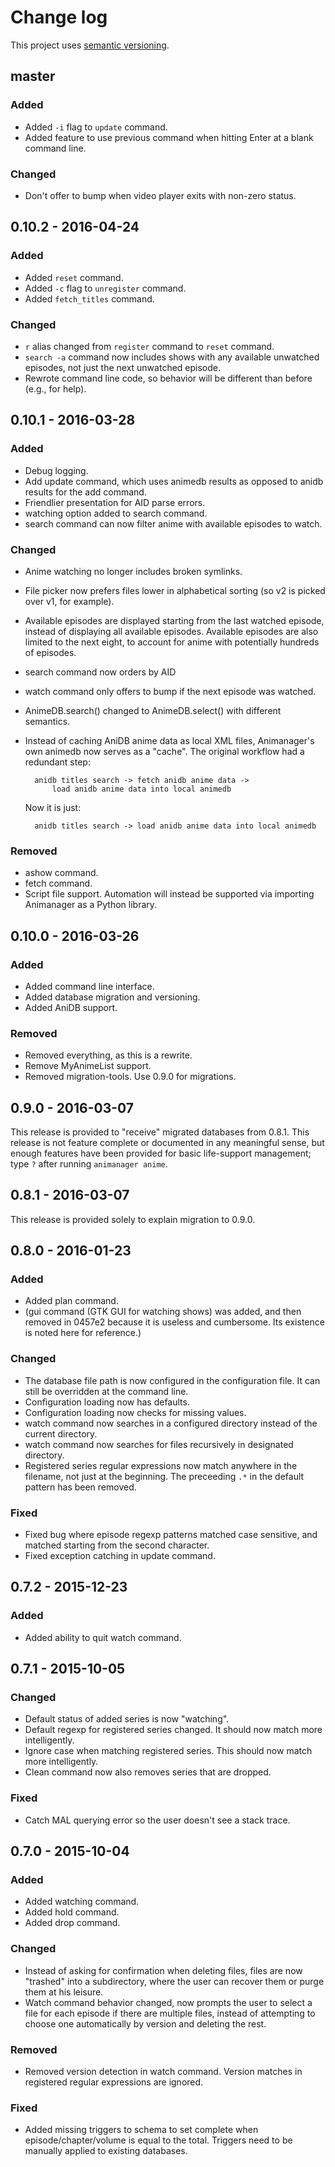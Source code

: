 # Change log

This project uses [semantic versioning](http://semver.org/).

## master

### Added

- Added `-i` flag to `update` command.
- Added feature to use previous command when hitting Enter at a blank command
  line.

### Changed

- Don't offer to bump when video player exits with non-zero status.

## 0.10.2 - 2016-04-24

### Added

- Added `reset` command.
- Added `-c` flag to `unregister` command.
- Added `fetch_titles` command.

### Changed

- `r` alias changed from `register` command to `reset` command.
- `search -a` command now includes shows with any available unwatched episodes,
  not just the next unwatched episode.
- Rewrote command line code, so behavior will be different than before (e.g.,
  for help).

## 0.10.1 - 2016-03-28

### Added

- Debug logging.
- Add update command, which uses animedb results as opposed to anidb results for
  the add command.
- Friendlier presentation for AID parse errors.
- watching option added to search command.
- search command can now filter anime with available episodes to watch.

### Changed

- Anime watching no longer includes broken symlinks.
- File picker now prefers files lower in alphabetical sorting (so v2 is picked
  over v1, for example).
- Available episodes are displayed starting from the last watched episode,
  instead of displaying all available episodes.  Available episodes are also
  limited to the next eight, to account for anime with potentially hundreds of
  episodes.
- search command now orders by AID
- watch command only offers to bump if the next episode was watched.
- AnimeDB.search() changed to AnimeDB.select() with different semantics.
- Instead of caching AniDB anime data as local XML files, Animanager's own
  animedb now serves as a "cache".  The original workflow had a redundant step:

        anidb titles search -> fetch anidb anime data ->
            load anidb anime data into local animedb

    Now it is just:

        anidb titles search -> load anidb anime data into local animedb

### Removed

- ashow command.
- fetch command.
- Script file support.  Automation will instead be supported via importing
  Animanager as a Python library.

## 0.10.0 - 2016-03-26

### Added

- Added command line interface.
- Added database migration and versioning.
- Added AniDB support.

### Removed

- Removed everything, as this is a rewrite.
- Remove MyAnimeList support.
- Removed migration-tools.  Use 0.9.0 for migrations.

## 0.9.0 - 2016-03-07

This release is provided to "receive" migrated databases from 0.8.1.  This
release is not feature complete or documented in any meaningful sense, but enough
features have been provided for basic life-support management; type `?` after
running `animanager anime`.

## 0.8.1 - 2016-03-07

This release is provided solely to explain migration to 0.9.0.

## 0.8.0 - 2016-01-23

### Added

- Added plan command.
- (gui command (GTK GUI for watching shows) was added, and then removed in
  0457e2 because it is useless and cumbersome. Its existence is noted here for
  reference.)

### Changed

- The database file path is now configured in the configuration file.  It can
  still be overridden at the command line.
- Configuration loading now has defaults.
- Configuration loading now checks for missing values.
- watch command now searches in a configured directory instead of the current
  directory.
- watch command now searches for files recursively in designated directory.
- Registered series regular expressions now match anywhere in the filename, not
  just at the beginning.  The preceeding `.*` in the default pattern has been
  removed.

### Fixed

- Fixed bug where episode regexp patterns matched case sensitive, and matched
  starting from the second character.
- Fixed exception catching in update command.

## 0.7.2 - 2015-12-23

### Added

- Added ability to quit watch command.

## 0.7.1 - 2015-10-05

### Changed

- Default status of added series is now "watching".
- Default regexp for registered series changed.  It should now match more
  intelligently.
- Ignore case when matching registered series.  This should now match more
  intelligently.
- Clean command now also removes series that are dropped.

### Fixed

- Catch MAL querying error so the user doesn't see a stack trace.

## 0.7.0 - 2015-10-04

### Added

- Added watching command.
- Added hold command.
- Added drop command.

### Changed

- Instead of asking for confirmation when deleting files, files are now
  "trashed" into a subdirectory, where the user can recover them or purge them
  at his leisure.
- Watch command behavior changed, now prompts the user to select a file for each
  episode if there are multiple files, instead of attempting to choose one
  automatically by version and deleting the rest.

### Removed

- Removed version detection in watch command.  Version matches in registered
  regular expressions are ignored.

### Fixed

- Added missing triggers to schema to set complete when episode/chapter/volume
  is equal to the total.  Triggers need to be manually applied to existing
  databases.
